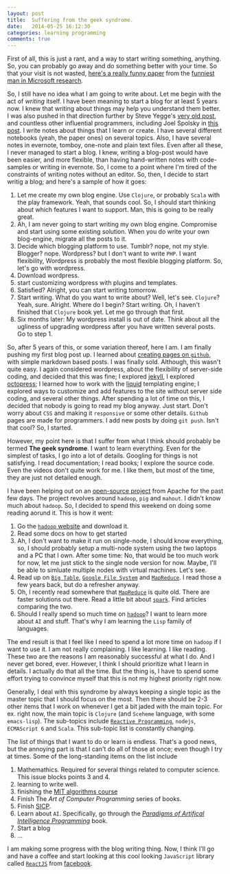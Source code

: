 ```yaml
---
layout: post
title:  Suffering from the geek syndrome.
date:   2014-05-25 16:12:30
categories: learning programming
comments: true
---
```


First of all, this is just a rant, and a way to start writing something, anything. So, you can probably go away and do something better with your time. So that your visit is not wasted, [here's a really funny paper][funny-link] from the [funniest man in Microsoft research][funniest-man].

So, I still have no idea what I am going to write about. Let me begin with the act of *writing* itself. I have been meaning to start a blog for at least 5 years now. I knew that writing about things may help you understand them better. I was also pushed in that direction further by Steve Yegge's [very old post][steve-yegge-writing], and countless other influential programmers, including Joel Spolsky in [this post][spolsky-writing]. I write notes about things that I learn or create. I have several different notebooks (yeah, the paper ones)  on several topics. Also, I have several notes in evernote, tomboy, one-note and plain text files. Even after all these, I never managed to start a blog. I knew, writing a blog-post would have been easier, and more flexible, than having hand-written notes with code-samples or writing in evernote. So, I come to a point where I'm tired of the constraints of writing notes without an editor. So, then, I decide to start writig a blog; and here's a sample of how it goes:

1. Let me create my own blog engine. Use `Clojure`, or probably `Scala` with the play framework. Yeah, that sounds cool. So, I should start thinking about which features I want to support. Man, this is going to be really great.
2. Ah, I am never going to start writing my own blog engine. Compromise and start using some existing solution. When you do write your own blog-engine, migrate all the posts to it.
3. Decide which blogging platform to use. Tumblr? nope, not my style. Blogger? nope. Wordpress? but I don't want to write `PHP`. I want flexibility, Wordpress is probably the most flexible blogging platform. So, let's go with wordpress.
4. Download wordpress.
5. start customizing wordpress with plugins and templates.
6. Satisfied? Alright, you can start writing tomorrow.
7. Start writing. What do you want to write about? Well, let's see. `Clojure`? Yeah, sure. Alright. Where do I begin? Start writing. Oh, I haven't finished that `Clojure` book yet. Let me go through that first.
8. Six months later: My wordpress install is out of date. Think about all the ugliness of upgrading wordpress after you have written several posts. Go to step 1.

So, after 5 years of this, or some variation thereof, here I am. I am finally pushing my first blog post up. I learned about [creating pages on `github`][gh-pages], with simple markdown based posts. I was finally sold. Although, this wasn't quite easy. I again considered wordpress, about the flexibility of server-side coding, and decided that this was fine; I explored [jekyll][jekyll], I explored [octopress][octopress]; I learned how to work with the [liquid][liquid] templating engine; I explored ways to customize and add features to the site without server side coding, and several other things. After spending a lot of time on this, I decided that nobody is going to read my blog anyway. Just start. Don't worry about `CSS` and making it `responsive` or some other details. `Github` pages are made for programmers. I add new posts by doing `git push`. Isn't that cool? So, I started.

However, my point here is that I suffer from what I think should probably be termed **The geek syndrome**. I want to learn everything. Even for the simplest of tasks, I go into a lot of details. Googling for things is not satisfying. I read documentation; I read books; I explore the source code. Even the videos don't quite work for me. I like them, but most of the time, they are just not detailed enough.

I have been helping out on an [open-source project][bigtop] from Apache for the past few days. The project revolves around `hadoop`, `pig` and `mahout`. I didn't know much about `hadoop`. So, I decided to spend this weekend on doing some reading aorund it. This is how it went:

1. Go the [`hadoop` website][hadoop] and download it.
2. Read some docs on how to get started
3. Ah, I don't want to make it run on single-node, I should know everything, so, I should probably setup a multi-node system using the two laptops and a PC that I own. After some time: No, that would be too much work for now, let me just stick to the single node version for now. Maybe, I'll be able to simluate multiple nodes with virtual machines. Let's see.
4. Read up on [`Big Table`][bigtable], [`Google File System`][gfs] and [`MapReduce`][mapreduce]. I read those a few years back, but do a refresher anyway.
5. Oh, I recently read somewhere that [`MapReduce`][mapreduce] is quite old. There are faster solutions out there. Read a little bit about [`spark`][spark]. Find articles comparing the two.
6. Should I really spend so much time on [`hadoop`][hadoop]? I want to learn more about `AI` and stuff. That's why I am learning the `Lisp` family of languages.

The end result is that I feel like I need to spend a lot more time on `hadoop` if I want to use it. I am not really complaining. I like learning. I like reading. These two are the reasons I am reasonably successful at what I do. And I never get bored, ever. However, I think I should prioritize what I learn in details. I actually do that all the time. But the thing is, I have to spend some effort trying to convince myself that this is not my highest priority right now.

Generally, I deal with this syndrome by always keeping a single topic as the master topic that I should focus on the most. Then there should be 2-3 other items that I work on whenever I get a bit jaded with the main topic. For ex. right now, the main topic is `Clojure` (and `Sceheme` language, with some `emacs-lisp`). The sub-topics include [`Reactive Programming`][reactive_manifesto], `nodejs`, `ECMAScript 6` and `Scala`. This sub-topic list is constantly changing.

The list of things that I want to do or learn is endless. That's a good news, but the annoying part is that I can't do all of those at once; even though I try at times. Some of the long-standing items on the list include

1. Mathemathics. Required for several things related to computer science. This issue blocks points 3 and 4.
2. learning to write well.
3. finishing the [MIT algorithms course][algorithms]
4. Finish The *Art of Computer Programming* series of books.
5. Finish [SICP][SICP].
6. Learn about `AI`. Specifically, go through the [*Paradigms of Artifical Intelligence Programming*][paip] book.
7. Start a blog
8. ...

I am making some progress with the blog writing thing. Now, I think I'll go and have a coffee and start looking at this cool looking `JavaScript` library called [`ReactJS`][ReactJS] from [facebook][facebook].

[funny-link]: http://research.microsoft.com/en-us/people/mickens/thenightwatch.pdf
[funniest-man]: http://blogs.msdn.com/b/oldnewthing/archive/2013/12/24/10484402.aspx
[steve-yegge-writing]: https://sites.google.com/site/steveyegge2/you-should-write-blogs
[spolsky-writing]: http://www.joelonsoftware.com/articles/CollegeAdvice.html
[gh-pages]: https://pages.github.com/
[jekyll]: http://jekyllrb.com/
[octopress]: http://octopress.org/
[liquid]: http://liquidmarkup.org/
[bigtop]: https://issues.apache.org/jira/browse/BIGTOP-1269
[hadoop]: http://hadoop.apache.org/
[bigtable]: http://static.googleusercontent.com/media/research.google.com/en//archive/bigtable-osdi06.pdf
[gfs]: http://static.googleusercontent.com/media/research.google.com/en//archive/gfs-sosp2003.pdf
[mapreduce]: http://static.googleusercontent.com/media/research.google.com/en//archive/mapreduce-osdi04.pdf
[spark]: http://spark.apache.org/
[emacs]: http://www.gnu.org/software/emacs/
[reactive_manifesto]: http://www.reactivemanifesto.org/
[algorithms]: http://archive.org/details/MIT6.046JF05MPEG4/
[SICP]: http://mitpress.mit.edu/sicp/full-text/book/book.html
[paip]: http://norvig.com/paip.html
[ReactJS]: http://facebook.github.io/react/
[facebook]: https://www.facebook.com/
